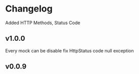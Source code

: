# Changelog
Added HTTP Methods, Status Code

## v1.0.0
Every mock can be disable
fix HttpStatus code null exception

## v0.0.9